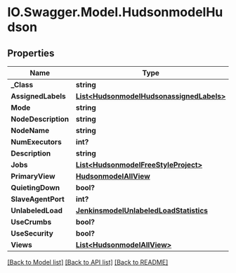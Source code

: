 # IO.Swagger.Model.HudsonmodelHudson
## Properties

Name | Type | Description | Notes
------------ | ------------- | ------------- | -------------
**_Class** | **string** |  | [optional] 
**AssignedLabels** | [**List&lt;HudsonmodelHudsonassignedLabels&gt;**](HudsonmodelHudsonassignedLabels.md) |  | [optional] 
**Mode** | **string** |  | [optional] 
**NodeDescription** | **string** |  | [optional] 
**NodeName** | **string** |  | [optional] 
**NumExecutors** | **int?** |  | [optional] 
**Description** | **string** |  | [optional] 
**Jobs** | [**List&lt;HudsonmodelFreeStyleProject&gt;**](HudsonmodelFreeStyleProject.md) |  | [optional] 
**PrimaryView** | [**HudsonmodelAllView**](HudsonmodelAllView.md) |  | [optional] 
**QuietingDown** | **bool?** |  | [optional] 
**SlaveAgentPort** | **int?** |  | [optional] 
**UnlabeledLoad** | [**JenkinsmodelUnlabeledLoadStatistics**](JenkinsmodelUnlabeledLoadStatistics.md) |  | [optional] 
**UseCrumbs** | **bool?** |  | [optional] 
**UseSecurity** | **bool?** |  | [optional] 
**Views** | [**List&lt;HudsonmodelAllView&gt;**](HudsonmodelAllView.md) |  | [optional] 

[[Back to Model list]](../README.md#documentation-for-models) [[Back to API list]](../README.md#documentation-for-api-endpoints) [[Back to README]](../README.md)

